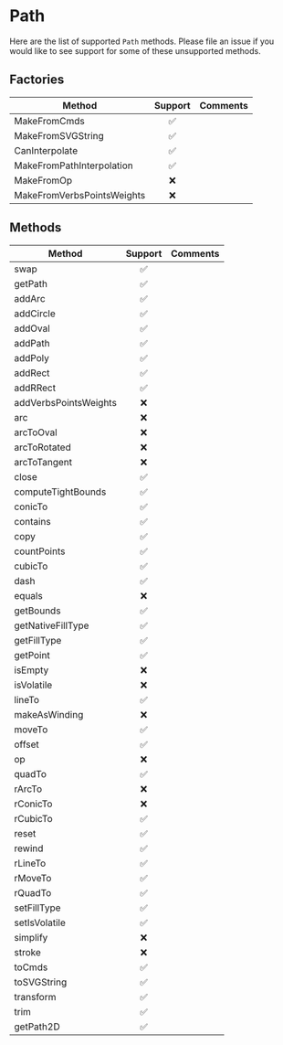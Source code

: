 # Path

Here are the list of supported `Path` methods. 
Please file an issue if you would like to see support for some of these unsupported methods.

## Factories

| Method                               | Support | Comments |
|--------------------------------------|:------:|-----------|
| MakeFromCmds                         |   ✅   |           |
| MakeFromSVGString                    |   ✅   |           |
| CanInterpolate                       |   ✅   |           |
| MakeFromPathInterpolation            |   ✅   |           |
| MakeFromOp                           |   ❌   |           |
| MakeFromVerbsPointsWeights           |   ❌   |           |


## Methods

| Method                               | Support | Comments |
|--------------------------------------|:-------:|----------|
| swap                                 |   ✅   |          |
| getPath                              |   ✅   |          |
| addArc                               |   ✅   |          |
| addCircle                            |   ✅   |          |
| addOval                              |   ✅   |          |
| addPath                              |   ✅   |          |
| addPoly                              |   ✅   |          |
| addRect                              |   ✅   |          |
| addRRect                             |   ✅   |          |
| addVerbsPointsWeights                |   ❌   |          |
| arc                                  |   ❌   |          |
| arcToOval                            |   ❌   |          |
| arcToRotated                         |   ❌   |          |
| arcToTangent                         |   ❌   |          |
| close                                |   ✅   |          |
| computeTightBounds                   |   ✅   |          |
| conicTo                              |   ✅   |          |
| contains                             |   ✅   |          |
| copy                                 |   ✅   |          |
| countPoints                          |   ✅   |          |
| cubicTo                              |   ✅   |          |
| dash                                 |   ✅   |          |
| equals                               |   ❌   |          |
| getBounds                            |   ✅   |          |
| getNativeFillType                    |   ✅   |          |
| getFillType                          |   ✅   |          |
| getPoint                             |   ✅   |          |
| isEmpty                              |   ❌   |          |
| isVolatile                           |   ❌   |          |
| lineTo                               |   ✅   |          |
| makeAsWinding                        |   ❌   |          |
| moveTo                               |   ✅   |          |
| offset                               |   ✅   |          |
| op                                   |   ❌   |          |
| quadTo                               |   ✅   |          |
| rArcTo                               |   ❌   |          |
| rConicTo                             |   ❌   |          |
| rCubicTo                             |   ✅   |          |
| reset                                |   ✅   |          |
| rewind                               |   ✅   |          |
| rLineTo                              |   ✅   |          |
| rMoveTo                              |   ✅   |          |
| rQuadTo                              |   ✅   |          |
| setFillType                          |   ✅   |          |
| setIsVolatile                        |   ✅   |          |
| simplify                             |   ❌   |          |
| stroke                               |   ❌   |          |
| toCmds                               |   ✅   |          |
| toSVGString                          |   ✅   |          |
| transform                            |   ✅   |          |
| trim                                 |   ✅   |          |
| getPath2D                            |   ✅   |          |
